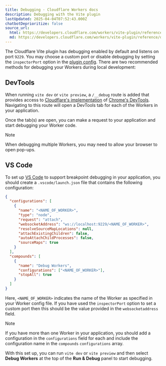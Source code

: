 ```yaml
---
title: Debugging · Cloudflare Workers docs
description: Debugging with the Vite plugin
lastUpdated: 2025-04-04T07:52:43.000Z
chatbotDeprioritize: false
source_url:
  html: https://developers.cloudflare.com/workers/vite-plugin/reference/debugging/
  md: https://developers.cloudflare.com/workers/vite-plugin/reference/debugging/index.md
---
```


The Cloudflare Vite plugin has debugging enabled by default and listens on port `9229`. You may choose a custom port or disable debugging by setting the `inspectorPort` option in the [plugin config](https://developers.cloudflare.com/workers/vite-plugin/reference/api#interface-pluginconfig). There are two recommended methods for debugging your Workers during local development:

## DevTools

When running `vite dev` or `vite preview`, a `/__debug` route is added that provides access to [Cloudflare's implementation](https://github.com/cloudflare/workers-sdk/tree/main/packages/chrome-devtools-patches) of [Chrome's DevTools](https://developer.chrome.com/docs/devtools/overview). Navigating to this route will open a DevTools tab for each of the Workers in your application.

Once the tab(s) are open, you can make a request to your application and start debugging your Worker code.

Note

When debugging multiple Workers, you may need to allow your browser to open pop-ups.

## VS Code

To set up [VS Code](https://code.visualstudio.com/) to support breakpoint debugging in your application, you should create a `.vscode/launch.json` file that contains the following configuration:

```json
{
  "configurations": [
    {
      "name": "<NAME_OF_WORKER>",
      "type": "node",
      "request": "attach",
      "websocketAddress": "ws://localhost:9229/<NAME_OF_WORKER>",
      "resolveSourceMapLocations": null,
      "attachExistingChildren": false,
      "autoAttachChildProcesses": false,
      "sourceMaps": true
    }
  ],
  "compounds": [
    {
      "name": "Debug Workers",
      "configurations": ["<NAME_OF_WORKER>"],
      "stopAll": true
    }
  ]
}
```

Here, `<NAME_OF_WORKER>` indicates the name of the Worker as specified in your Worker config file. If you have used the `inspectorPort` option to set a custom port then this should be the value provided in the `websocketaddress` field.

Note

If you have more than one Worker in your application, you should add a configuration in the `configurations` field for each and include the configuration name in the `compounds` `configurations` array.

With this set up, you can run `vite dev` or `vite preview` and then select **Debug Workers** at the top of the **Run & Debug** panel to start debugging.
